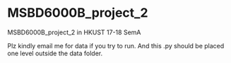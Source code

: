 # MSBD6000B_project_2

MSBD6000B_project_2 in HKUST 17-18 SemA

Plz kindly email me for data if you try to run. And this .py should be placed one level outside the data folder. 
